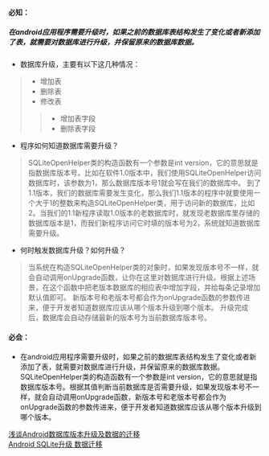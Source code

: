 ####  必知：
##### 在android应用程序需要升级时，如果之前的数据库表结构发生了变化或者新添加了表，就需要对数据库进行升级，并保留原来的数据库数据。
+ 数据库升级，主要有以下这几种情况：
>+ 增加表
>+ 删除表
>+ 修改表 
>>+ 增加表字段
>>+ 删除表字段
+ 程序如何知道数据库需要升级？
> SQLiteOpenHelper类的构造函数有一个参数是int version，它的意思就是指数据库版本号。比如在软件1.0版本中，我们使用SQLiteOpenHelper访问数据库时，该参数为1，那么数据库版本号1就会写在我们的数据库中。 
到了1.1版本，我们的数据库需要发生变化，那么我们1.1版本的程序中就要使用一个大于1的整数来构造SQLiteOpenHelper类，用于访问新的数据库，比如2。当我们的1.1新程序读取1.0版本的老数据库时，就发现老数据库里存储的数据库版本是1，而我们新程序访问它时填的版本号为2，系统就知道数据库需要升级。 
+ 何时触发数据库升级？如何升级？
> 当系统在构造SQLiteOpenHelper类的对象时，如果发现版本号不一样，就会自动调用onUpgrade函数，让你在这里对数据库进行升级。根据上述场景，在这个函数中把老版本数据库的相应表中增加字段，并给每条记录增加默认值即可。
新版本号和老版本号都会作为onUpgrade函数的参数传进来，便于开发者知道数据库应该从哪个版本升级到哪个版本。
升级完成后，数据库会自动存储最新的版本号为当前数据库版本号。
####  必会：
+ 在android应用程序需要升级时，如果之前的数据库表结构发生了变化或者新添加了表，就需要对数据库进行升级，并保留原来的数据库数据。SQLiteOpenHelper类的构造函数有一个参数是int version，它的意思就是指数据库版本号。根据其值判断当前数据库是否需要升级，如果发现版本号不一样，就会自动调用onUpgrade函数，新版本号和老版本号都会作为onUpgrade函数的参数传进来，便于开发者知道数据库应该从哪个版本升级到哪个版本。


[浅谈Android数据库版本升级及数据的迁移](http://blog.csdn.net/it_talk/article/details/47124645)  
[Android SQLite升级 数据迁移](http://blog.csdn.net/chengkaizone/article/details/44084707)